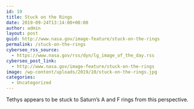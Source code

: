 ```yaml
---
id: 19
title: Stuck on the Rings
date: 2019-09-24T13:14:00+00:00
author: admin
layout: post
guid: http://www.nasa.gov/image-feature/stuck-on-the-rings
permalink: /stuck-on-the-rings
cyberseo_rss_source:
  - https://www.nasa.gov/rss/dyn/lg_image_of_the_day.rss
cyberseo_post_link:
  - http://www.nasa.gov/image-feature/stuck-on-the-rings
image: /wp-content/uploads/2019/10/stuck-on-the-rings.jpg
categories:
  - Uncategorized
---
```

Tethys appears to be stuck to Saturn&#8217;s A and F rings from this perspective.
